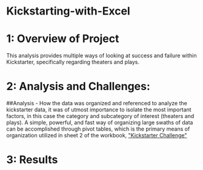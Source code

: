 # Kickstarting-with-Excel
  # 1: Overview of Project
  This analysis provides multiple ways of looking at success and failure within Kickstarter, specifically regarding theaters and plays.
  # 2: Analysis and Challenges:
   ##Analysis - How the data was organized and referenced
   to analyze the kickstarter data, it was of utmost importance to isolate the most important factors, in this case the category and subcategory of interest (theaters and plays). A simple, powerful, and fast way of organizing large swaths of data can be accomplished through pivot tables, which is the primary means of organization utilized in sheet 2 of the workbook, ["Kickstarter Challenge"](main/Kickstarter_Challenge.xlsx)
  # 3: Results
